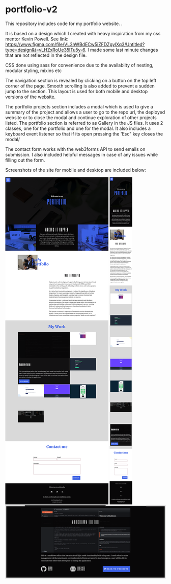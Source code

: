 # portfolio-v2

This repository includes code for my portfolio website. .

It is based on a design which I created with heavy inspiration from my css mentor Kevin Powell. See link: https://www.figma.com/file/VL3hWBdECw5iZFDZgylXq3/Untitled?type=design&t=vLHZxRoUe35lTu5y-6. I made some last minute changes that are not reflected in the design file.

CSS done using sass for convenience due to the availabilty of nesting, modular styling, mixins etc

The navigation section is revealed by clicking on a button on the top left corner of the page. Smooth scrolling is also added to prevent a sudden jump to the section. This layout is used for both mobile and desktop versions of the website.

The portfolio projects section includes a modal which is used to give a summary of the project and allows a user to go to the repo url, the deployed website or to close the modal and continue exploration of other projects listed.
The portfolio section is referred to as Gallery in the JS files. It uses 2 classes, one for the portfolio and one for the modal. It also includes a keyboard event listener so that if its open pressing the 'Esc" key closes the modal/

The contact form works with the web3forms API to send emails on submission. I also included helpful messages in case of any issues while filling out the form.

Screenshots of the site for mobile and desktop are included below:

![Desktop Screenshot](./assets/images/desktop-ss.png)
![Mobile Screenshot](./assets/images/mobile-ss.png)
![Modal View LS](./assets/images/project-modal-ss.png)
